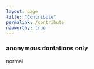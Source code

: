 ```yaml
---
layout: page
title: "Contribute"
permalink: /contribute
navworthy: true
---
```

<h3>anonymous dontations only</h3>
normal